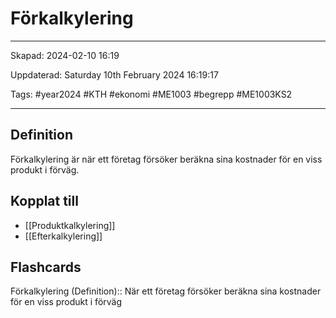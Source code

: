 # Förkalkylering

---

Skapad: 2024-02-10 16:19

Uppdaterad: Saturday 10th February 2024 16:19:17

Tags: #year2024 #KTH #ekonomi #ME1003 #begrepp #ME1003KS2

---

## Definition

Förkalkylering är när ett företag försöker beräkna sina kostnader för en viss produkt i förväg.

## Kopplat till

- [[Produktkalkylering]]
- [[Efterkalkylering]]

## Flashcards

Förkalkylering (Definition):: När ett företag försöker beräkna sina kostnader för en viss produkt i förväg
<!--SR:!2024-02-17,4,270!2000-01-01,1,250-->
